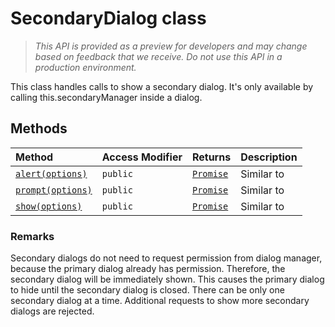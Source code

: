 # SecondaryDialog class





> _This API is provided as a preview for developers and may change based on feedback that we receive.  Do not use this API in a production environment._

This class handles calls to show a secondary dialog. It's only available by calling this.secondaryManager inside a dialog.






## Methods

| Method	   | Access Modifier | Returns	| Description|
|:-------------|:----|:-------|:-----------|
|[`alert(options)`](alert-secondarydialog.md)     | `public` | [`Promise`](../../web-apis/class/promise.md)<void> | Similar to |
|[`prompt(options)`](prompt-secondarydialog.md)     | `public` | [`Promise`](../../web-apis/class/promise.md)<string> | Similar to |
|[`show(options)`](show-secondarydialog.md)     | `public` | [`Promise`](../../web-apis/class/promise.md)<void> | Similar to |





### Remarks

Secondary dialogs do not need to request permission from dialog manager, because the primary dialog already has permission. Therefore, the secondary dialog will be immediately shown. This causes the primary dialog to hide until the secondary dialog is closed. There can be only one secondary dialog at a time. Additional requests to show more secondary dialogs are rejected.

